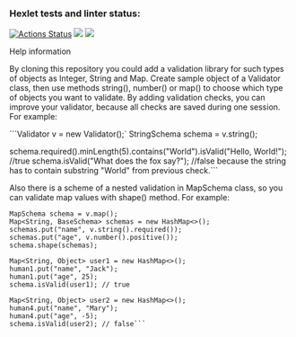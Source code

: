 ### Hexlet tests and linter status:
[![Actions Status](https://github.com/Dengorl789/java-project-78/workflows/hexlet-check/badge.svg)](https://github.com/Dengorl789/java-project-78/actions)
<a href="https://codeclimate.com/github/Dengorl789/java-project-78/maintainability"><img src="https://api.codeclimate.com/v1/badges/69c1884b9f918f62f9a8/maintainability" /></a>
<a href="https://codeclimate.com/github/Dengorl789/java-project-78/test_coverage"><img src="https://api.codeclimate.com/v1/badges/69c1884b9f918f62f9a8/test_coverage" /></a>

Help information

By cloning this repository you could add a validation library for such types of objects as Integer, String and Map.
Create sample object of a Validator class, then use methods string(), number() or map() to choose which type of objects you want to validate.
By adding validation checks, you can improve your validator, because all checks are saved during one session.
For example:

```Validator v = new Validator();`
StringSchema schema = v.string();

schema.required().minLength(5).contains("World").isValid("Hello, World!"); //true
schema.isValid("What does the fox say?"); //false because the string has to contain substring "World" from previous check.```

Also there is a scheme of a nested validation in MapSchema class, so you can validate map values with shape() method.
For example:

```Validator v = new Validator();
MapSchema schema = v.map();
Map<String, BaseSchema> schemas = new HashMap<>();
schemas.put("name", v.string().required());
schemas.put("age", v.number().positive());
schema.shape(schemas);

Map<String, Object> user1 = new HashMap<>();
human1.put("name", "Jack");
human1.put("age", 25);
schema.isValid(user1); // true

Map<String, Object> user2 = new HashMap<>();
human4.put("name", "Mary");
human4.put("age", -5);
schema.isValid(user2); // false```

